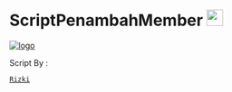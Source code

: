 # ScriptPenambahMember <img src="https://github.com/TheDudeThatCode/TheDudeThatCode/blob/master/Assets/Hi.gif" width="29px">

[![ logo](https://telegra.ph/file/d3e05d77a53921d7af8e2.jpg)](https://github.com/Rizki636/)

Script By :

[`Rizki`](https://t.me/Rizki636)

